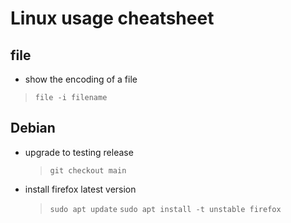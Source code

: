 #   Linux usage cheatsheet    #
##  file  ##
-    show the encoding of a file
  >`file -i filename`

##  Debian  ##
-   upgrade to testing release
    >   `git checkout main`

-   install firefox latest version
    >   `sudo apt update`
    >   `sudo apt install -t unstable firefox`
